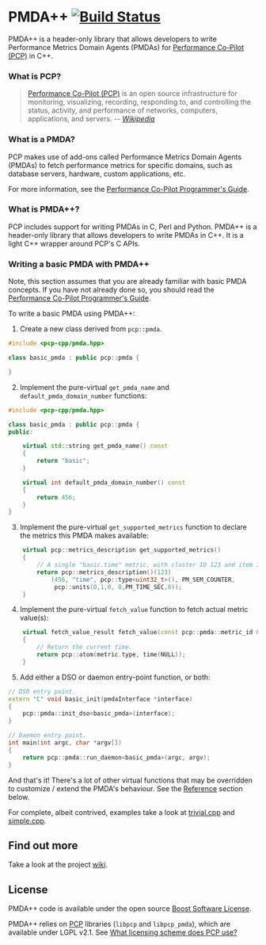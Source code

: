 # PMDA++ [![Build Status](https://travis-ci.org/pcolby/pcp-pmda-cpp.png?branch=master)](https://travis-ci.org/pcolby/pcp-pmda-cpp)

PMDA++ is a header-only library that allows developers to write Performance
Metrics Domain Agents (PMDAs) for [Performance Co-Pilot
(PCP)](http://oss.sgi.com/projects/pcp/) in C++.

### What is PCP?

> [Performance Co-Pilot (PCP)](http://oss.sgi.com/projects/pcp/) is an open
source infrastructure for monitoring, visualizing, recording, responding to,
and controlling the status, activity, and performance of networks, computers,
applications, and servers.
-- <cite>[Wikipedia](https://en.wikipedia.org/wiki/Performance_Co-Pilot)</cite>

### What is a PMDA?

PCP makes use of add-ons called Performance Metrics Domain Agents (PMDAs) to
fetch performance metrics for specific domains, such as database servers,
hardware, custom applications, etc.

For more information, see the [Performance Co-Pilot Programmer's
Guide](http://oss.sgi.com/projects/pcp/doc/pcp-programmers-guide.pdf).

### What is PMDA++?

PCP includes support for writing PMDAs in C, Perl and Python.  PMDA++ is a
header-only library that allows developers to write PMDAs in C++.  It is a
light C++ wrapper around PCP's C APIs.

### Writing a basic PMDA with PMDA++

Note, this section assumes that you are already familiar with basic PMDA
concepts. If you have not already done so, you should read the [Performance
Co-Pilot Programmer's
Guide](http://oss.sgi.com/projects/pcp/doc/pcp-programmers-guide.pdf).

To write a basic PMDA using PMDA++:

1. Create a new class derived from `pcp::pmda`.
```c++
#include <pcp-cpp/pmda.hpp>

class basic_pmda : public pcp::pmda {

}
```
2. Implement the pure-virtual `get_pmda_name` and `default_pmda_domain_number`
functions:
```c++
#include <pcp-cpp/pmda.hpp>

class basic_pmda : public pcp::pmda {
public:

    virtual std::string get_pmda_name() const
    {
        return "basic";
    }

    virtual int default_pmda_domain_number() const
    {
        return 456;
    }
}
```
3. Implement the pure-virtual `get_supported_metrics` function to declare the
metrics this PMDA makes available:
```c++
    virtual pcp::metrics_description get_supported_metrics()
    {
        // A single "basic.time" metric, with cluster ID 123 and item ID 456.
        return pcp::metrics_description()(123)
            (456, "time", pcp::type<uint32_t>(), PM_SEM_COUNTER,
             pcp::units(0,1,0, 0,PM_TIME_SEC,0));
    }
```
4. Implement the pure-virtual `fetch_value` function to fetch actual metric
value(s):
```c++
    virtual fetch_value_result fetch_value(const pcp::pmda::metric_id &metric)
    {
        // Return the current time.
        return pcp::atom(metric.type, time(NULL));
    }
```
5. Add either a DSO or daemon entry-point function, or both:
```c++
// DSO entry point.
extern "C" void basic_init(pmdaInterface *interface)
{
    pcp::pmda::init_dso<basic_pmda>(interface);
}

// Daemon entry point.
int main(int argc, char *argv[])
{
    return pcp::pmda::run_daemon<basic_pmda>(argc, argv);
}
```

And that's it! There's a lot of other virtual functions that may be overridden
to customize / extend the PMDA's behaviour. See the [Reference](wiki#reference) section below.

For complete, albeit contrived, examples take a look at
[trivial.cpp](blob/master/example/trivial/trivial.cpp) and
[simple.cpp](blob/master/example/simple/simple.cpp).

## Find out more

Take a look at the project [wiki](https://github.com/pcolby/pcp-pmda-cpp/wiki).

## License

PMDA++ code is available under the open source [Boost Software
License](http://www.boost.org/users/license.html).

PMDA++ relies on [PCP](http://oss.sgi.com/projects/pcp/)
libraries (`libpcp` and `libpcp_pmda`), which are available under LGPL v2.1.
See [What licensing scheme does PCP
use?](http://oss.sgi.com/projects/pcp/faq.html#Q1b)
